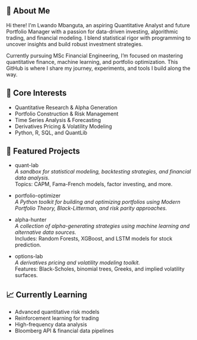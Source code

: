 ## 🧠 About Me 
Hi there! I'm Lwando Mbanguta, an aspiring Quantitative Analyst and future Portfolio Manager with a passion for data-driven investing, algorithmic trading, and financial modeling. 
I blend statistical rigor with programming to uncover insights and build robust investment strategies.

Currently pursuing MSc Financial Engineering, I’m focused on mastering quantitative finance, machine learning, and portfolio optimization. This GitHub is where I share my journey, experiments, and tools I build along the way.

## 🔬 Core Interests
- Quantitative Research & Alpha Generation
- Portfolio Construction & Risk Management
- Time Series Analysis & Forecasting
- Derivatives Pricing & Volatility Modeling
- Python, R, SQL, and QuantLib

## 📂 Featured Projects
- quant-lab<br>
*A sandbox for statistical modeling, backtesting strategies, and financial data analysis.*<br>
Topics: CAPM, Fama-French models, factor investing, and more.

- portfolio-optimizer<br>
*A Python toolkit for building and optimizing portfolios using Modern Portfolio Theory, Black-Litterman, and risk parity approaches.*

- alpha-hunter<br>
*A collection of alpha-generating strategies using machine learning and alternative data sources.*<br>
Includes: Random Forests, XGBoost, and LSTM models for stock prediction.

- options-lab<br>
*A derivatives pricing and volatility modeling toolkit.* <br>
Features: Black-Scholes, binomial trees, Greeks, and implied volatility surfaces.

## 📈 Currently Learning
- Advanced quantitative risk models
- Reinforcement learning for trading
- High-frequency data analysis
- Bloomberg API & financial data pipelines
